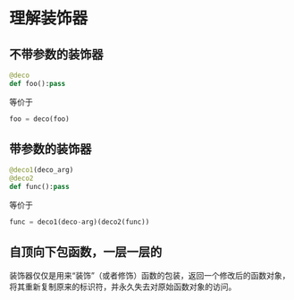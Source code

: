 # 理解装饰器
## 不带参数的装饰器
```python
@deco
def foo():pass
```
等价于
```python
foo = deco(foo)
```
## **带参数的装饰器**
```python
@deco1(deco_arg)
@deco2
def func():pass
```
等价于
```python
func = deco1(deco-arg)(deco2(func))
```
## 自顶向下包函数，一层一层的

装饰器仅仅是用来“装饰”（或者修饰）函数的包装，返回一个修改后的函数对象，将其重新复制原来的标识符，并永久失去对原始函数对象的访问。